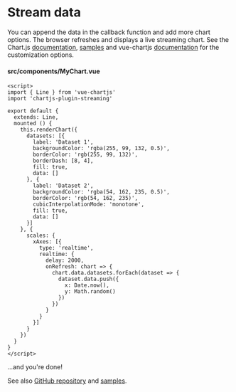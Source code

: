 # Stream data

You can append the data in the callback function and add more chart options. The browser refreshes and displays a live streaming chart. See the Chart.js [documentation](https://www.chartjs.org/docs/2.9.4), [samples](https://www.chartjs.org/samples/2.9.4) and vue-chartjs [documentation](https://vue-chartjs.org/#/Home) for the customization options.

#### src/components/MyChart.vue

```html{10-14,17-21,28-38}
<script>
import { Line } from 'vue-chartjs'
import 'chartjs-plugin-streaming'

export default {
  extends: Line,
  mounted () {
    this.renderChart({
      datasets: [{
        label: 'Dataset 1',
        backgroundColor: 'rgba(255, 99, 132, 0.5)',
        borderColor: 'rgb(255, 99, 132)',
        borderDash: [8, 4],
        fill: true,
        data: []
      }, {
        label: 'Dataset 2',
        backgroundColor: 'rgba(54, 162, 235, 0.5)',
        borderColor: 'rgb(54, 162, 235)',
        cubicInterpolationMode: 'monotone',
        fill: true,
        data: []
      }]
    }, {
      scales: {
        xAxes: [{
          type: 'realtime',
          realtime: {
            delay: 2000,
            onRefresh: chart => {
              chart.data.datasets.forEach(dataset => {
                dataset.data.push({
                  x: Date.now(),
                  y: Math.random()
                })
              })
            }
          }
        }]
      }
    })
  }
}
</script>
```

...and you're done!

See also [GitHub repository](https://github.com/nagix/chartjs-plugin-streaming) and [samples](../../samples).
